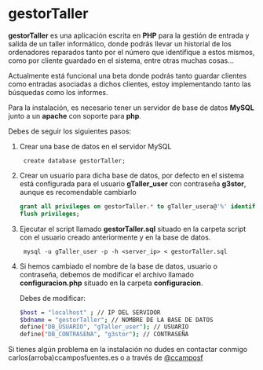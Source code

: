 gestorTaller
============

**gestorTaller** es una aplicación escrita en **PHP** para la gestión de entrada y salida de un taller informático, donde podrás llevar un historial de los ordenadores reparados tanto por el número que identifique a estos mismos, como por cliente guardado en el sistema, entre otras muchas cosas... <br>

Actualmente está funcional una beta donde podrás tanto guardar clientes como entradas asociadas a dichos clientes, estoy implementando tanto las búsquedas como los informes.  

Para la instalación, es necesario tener un servidor de base de datos **MySQL** junto a un **apache** con soporte para **php**.

Debes de seguir los siguientes pasos:

1. Crear una base de datos en el servidor MySQL

		create database gestorTaller;

2. Crear un usuario para dicha base de datos, por defecto en el sistema está configurada para el usuario **gTaller_user** con contraseña **g3stor**, aunque es recomendable cambiarlo
	```sql
	grant all privileges on gestorTaller.* to gTaller_usera@'%' identified by 'g3stor' with grant option;  
	flush privileges;
	```
3. Ejecutar el script llamado **gestorTaller.sql** situado en la carpeta script con el usuario creado anteriormente y en la base de datos.

		mysql -u gTaller_user -p -h <server_ip> < gestorTaller.sql

4. Si hemos cambiado el nombre de la base de datos, usuario o contraseña, debemos de modificar el archivo llamado **configuracion.php** situado en la carpeta **configuracion**.

	Debes de modificar:

	```sh
	$host = "localhost" ; // IP DEL SERVIDOR
	$bdname = "gestorTaller"; // NOMBRE DE LA BASE DE DATOS
	define("DB_USUARIO", "gTaller_user"); // USUARIO
	define("DB_CONTRASENA", "g3stor"); // CONTRASEÑA
	```
Si tienes algún problema en la instalación no dudes en contactar conmigo carlos(arroba)ccamposfuentes.es o a través de [@ccamposf](http://twitter.com/ccamposf)
